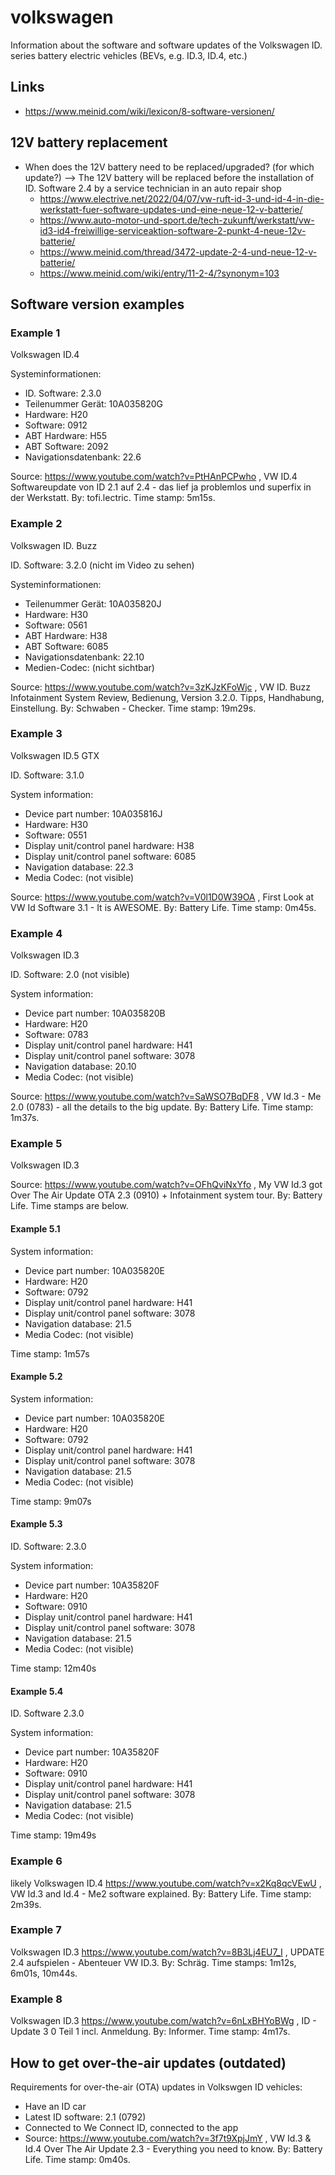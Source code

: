 # volkswagen
Information about the software and software updates of the Volkswagen ID. series battery electric vehicles (BEVs, e.g. ID.3, ID.4, etc.)

## Links
- https://www.meinid.com/wiki/lexicon/8-software-versionen/

## 12V battery replacement
- When does the 12V battery need to be replaced/upgraded? (for which update?) --> The 12V battery will be replaced before the installation of ID. Software 2.4 by a service technician in an auto repair shop
  - https://www.electrive.net/2022/04/07/vw-ruft-id-3-und-id-4-in-die-werkstatt-fuer-software-updates-und-eine-neue-12-v-batterie/
  - https://www.auto-motor-und-sport.de/tech-zukunft/werkstatt/vw-id3-id4-freiwillige-serviceaktion-software-2-punkt-4-neue-12v-batterie/
  - https://www.meinid.com/thread/3472-update-2-4-und-neue-12-v-batterie/
  - https://www.meinid.com/wiki/entry/11-2-4/?synonym=103

## Software version examples

### Example 1
Volkswagen ID.4

Systeminformationen:
- ID. Software: 2.3.0
- Teilenummer Gerät: 10A035820G
- Hardware: H20
- Software: 0912
- ABT Hardware: H55
- ABT Software: 2092
- Navigationsdatenbank: 22.6

Source: https://www.youtube.com/watch?v=PtHAnPCPwho , VW ID.4 Softwareupdate von ID 2.1 auf 2.4 - das lief ja problemlos und superfix in der Werkstatt. By: tofi.lectric. Time stamp: 5m15s.

### Example 2
Volkswagen ID. Buzz

ID. Software: 3.2.0 (nicht im Video zu sehen)

Systeminformationen:
- Teilenummer Gerät: 10A035820J
- Hardware: H30
- Software: 0561
- ABT Hardware: H38
- ABT Software: 6085
- Navigationsdatenbank: 22.10
- Medien-Codec: (nicht sichtbar)

Source: https://www.youtube.com/watch?v=3zKJzKFoWjc , VW ID. Buzz Infotainment System Review, Bedienung, Version 3.2.0. Tipps, Handhabung, Einstellung. By: Schwaben - Checker. Time stamp: 19m29s.

### Example 3
Volkswagen ID.5 GTX

ID. Software: 3.1.0

System information:
- Device part number: 10A035816J
- Hardware: H30
- Software: 0551
- Display unit/control panel hardware: H38
- Display unit/control panel software: 6085
- Navigation database: 22.3
- Media Codec: (not visible)

Source: https://www.youtube.com/watch?v=V0l1D0W39OA , First Look at VW Id Software 3.1 - It is AWESOME. By: Battery Life. Time stamp: 0m45s.

### Example 4
Volkswagen ID.3

ID. Software: 2.0 (not visible)

System information:
- Device part number: 10A035820B
- Hardware: H20
- Software: 0783
- Display unit/control panel hardware: H41
- Display unit/control panel software: 3078
- Navigation database: 20.10
- Media Codec: (not visible)

Source: https://www.youtube.com/watch?v=SaWSO7BqDF8 , VW Id.3 - Me 2.0 (0783) - all the details to the big update. By: Battery Life. Time stamp: 1m37s.

### Example 5
Volkswagen ID.3

Source: https://www.youtube.com/watch?v=OFhQviNxYfo , My VW Id.3 got Over The Air Update OTA 2.3 (0910) + Infotainment system tour. By: Battery Life. Time stamps are below.

#### Example 5.1
System information:
- Device part number: 10A035820E
- Hardware: H20
- Software: 0792
- Display unit/control panel hardware: H41
- Display unit/control panel software: 3078
- Navigation database: 21.5
- Media Codec: (not visible)

Time stamp: 1m57s

#### Example 5.2
System information:
- Device part number: 10A035820E
- Hardware: H20
- Software: 0792
- Display unit/control panel hardware: H41
- Display unit/control panel software: 3078
- Navigation database: 21.5
- Media Codec: (not visible)

Time stamp: 9m07s

#### Example 5.3
ID. Software: 2.3.0

System information:
- Device part number: 10A35820F
- Hardware: H20
- Software: 0910
- Display unit/control panel hardware: H41
- Display unit/control panel software: 3078
- Navigation database: 21.5
- Media Codec: (not visible)

Time stamp: 12m40s

#### Example 5.4
ID. Software 2.3.0

System information:
- Device part number: 10A35820F
- Hardware: H20
- Software: 0910
- Display unit/control panel hardware: H41
- Display unit/control panel software: 3078
- Navigation database: 21.5
- Media Codec: (not visible)

Time stamp: 19m49s

### Example 6
likely Volkswagen ID.4
https://www.youtube.com/watch?v=x2Kq8qcVEwU , VW Id.3 and Id.4 - Me2 software explained. By: Battery Life. Time stamp: 2m39s.

### Example 7
Volkswagen ID.3
https://www.youtube.com/watch?v=8B3Lj4EU7_I , UPDATE 2.4 aufspielen - Abenteuer VW ID.3. By: Schräg. Time stamps: 1m12s, 6m01s, 10m44s.

### Example 8
Volkswagen ID.3
https://www.youtube.com/watch?v=6nLxBHYoBWg , ID - Update 3 0 Teil 1 incl. Anmeldung. By: Informer. Time stamp: 4m17s.

## How to get over-the-air updates (outdated)
Requirements for over-the-air (OTA) updates in Volkswgen ID vehicles:
- Have an ID car
- Latest ID software: 2.1 (0792)
- Connected to We Connect ID, connected to the app
- Source: https://www.youtube.com/watch?v=3f7t9XpjJmY , VW Id.3 & Id.4 Over The Air Update 2.3 - Everything you need to know. By: Battery Life. Time stamp: 0m40s.
